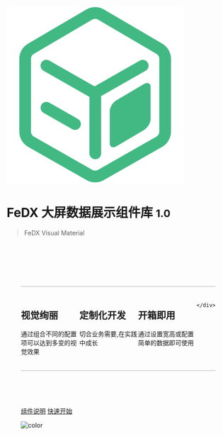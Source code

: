 ![logo](_media/icon.svg)

# FeDX 大屏数据展示组件库 <small>1.0</small>

> FeDX Visual Material

<style>

.home {
    padding: 3.6rem 2rem 0;
    max-width: 960px;
    margin: 0 auto;
    display: block;
}
.features{
    border-top:1px solid #b2b7b3;
    border-bottom:1px solid #b2b7b3;
    padding: 1.2rem 0;
    margin: 2.5rem 0 5rem 0;
    display: flex;
    flex-wrap: wrap;
    align-items: flex-start;
    align-content: stretch;
    justify-content: space-between;
}

.home .feature {
    flex-grow: 1;
    flex-basis: 30%;
    max-width: 30%;
}
</style>
<div class='home'>
    <div class="features">
       <div class="feature">
            <h2>视觉绚丽</h2> 
            <p>通过组合不同的配置项可以达到多变的视觉效果</p>
        </div>
        <div class="feature">
            <h2>定制化开发</h2> <p>切合业务需要,在实践中成长</p>
        </div>
        <div class="feature">
            <h2>开箱即用</h2> <p>通过设置宽高或配置简单的数据即可使用</p>
        </div>
        
    </div>
</div>

[组件说明](_componentspage.md) [快速开始](quickstart/README.md)

<!-- 背景色 -->

![color](#f0f0f0)
